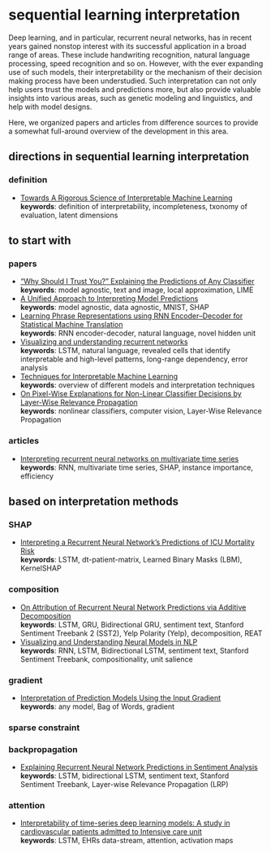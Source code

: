 # sequential learning interpretation

Deep learning, and in particular, recurrent neural networks, has in recent years gained nonstop interest with its successful application in a broad range of areas. These include handwriting recognition, natural language processing, speed recognition and so on. However, with the ever expanding use of such models, their interpretability or the mechanism of their decision making process have been understudied. Such interpretation can not only help users trust the models and predictions more, but also provide valuable insights into various areas, such as genetic modeling and linguistics, and help with model designs.

Here, we organized papers and articles from difference sources to provide a somewhat full-around overview of the development in this area.

## directions in sequential learning interpretation

### definition

- [Towards A Rigorous Science of Interpretable Machine Learning](https://arxiv.org/pdf/1702.08608.pdf)\
        **keywords**: definition of interpretability, incompleteness, txonomy of evaluation, latent dimensions

## to start with

### papers

- [“Why Should I Trust You?” Explaining the Predictions of Any Classifier](https://arxiv.org/pdf/1602.04938.pdf?ref=morioh.com)\
        **keywords**: model agnostic, text and image, local approximation, LIME
- [A Unified Approach to Interpreting Model Predictions](https://proceedings.neurips.cc/paper/2017/file/8a20a8621978632d76c43dfd28b67767-Paper.pdf)\
        **keywords**: model agnostic, data agnostic, MNIST, SHAP
- [Learning Phrase Representations using RNN Encoder–Decoder for Statistical Machine Translation](https://arxiv.org/pdf/1406.1078.pdf?ref=https://codemonkey.link)\
        **keywords**: RNN encoder-decoder, natural language, novel hidden unit
- [Visualizing and understanding recurrent networks](https://arxiv.org/pdf/1506.02078.pdf?ref=https://codemonkey.link)\
        **keywords**: LSTM, natural language, revealed cells that identify interpretable and high-level patterns, long-range dependency, error analysis
- [Techniques for Interpretable Machine Learning](https://arxiv.org/pdf/1808.00033.pdf)\
        **keywords**: overview of different models and interpretation techniques
- [On Pixel-Wise Explanations for Non-Linear Classifier Decisions by Layer-Wise Relevance Propagation](https://journals.plos.org/plosone/article/file?id=10.1371/journal.pone.0130140&type=printable&ref=https://githubhelp.com)\
        **keywords**: nonlinear classifiers, computer vision, Layer-Wise Relevance Propagation


### articles

- [Interpreting recurrent neural networks on multivariate time series](https://towardsdatascience.com/interpreting-recurrent-neural-networks-on-multivariate-time-series-ebec0edb8f5a)\
        **keywords**: RNN, multivariate time series, SHAP, instance importance, efficiency


## based on interpretation methods

### SHAP

- [Interpreting a Recurrent Neural Network’s Predictions of ICU Mortality Risk](https://arxiv.org/pdf/1905.09865.pdf)\
        **keywords**: LSTM, dt-patient-matrix, Learned Binary Masks (LBM), KernelSHAP



### composition

- [On Attribution of Recurrent Neural Network Predictions via Additive Decomposition](https://arxiv.org/pdf/1903.11245.pdf)\
        **keywords**: LSTM, GRU, Bidirectional GRU, sentiment text, Stanford Sentiment Treebank 2 (SST2), Yelp Polarity (Yelp), decomposition, REAT
- [Visualizing and Understanding Neural Models in NLP](https://arxiv.org/pdf/1506.01066.pdf)\
        **keywords**: RNN, LSTM, Bidirectional LSTM, sentiment text, Stanford Sentiment Treebank, compositionality, unit salience


### gradient

- [Interpretation of Prediction Models Using the Input Gradient](https://arxiv.org/pdf/1611.07634.pdf?ref=https://githubhelp.com)\
        **keywords**: any model, Bag of Words, gradient


### sparse constraint


### backpropagation

- [Explaining Recurrent Neural Network Predictions in Sentiment Analysis](https://arxiv.org/pdf/1706.07206.pdf)\
        **keywords**: LSTM,  bidirectional LSTM, sentiment text, Stanford Sentiment Treebank, Layer-wise Relevance Propagation (LRP)


### attention

- [Interpretability of time-series deep learning models: A study in cardiovascular patients admitted to Intensive care unit](https://www.sciencedirect.com/science/article/pii/S1532046421002057)\
        **keywords**: LSTM, EHRs data-stream, attention, activation maps

